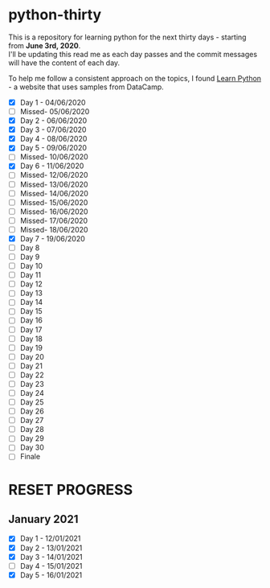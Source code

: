 # python-thirty

This is a repository for learning python for the next thirty days - starting from **June 3rd, 2020**.\
I'll be updating this read me as each day passes and the commit messages will have the content of each day.

To help me follow a consistent approach on the topics, I found [Learn Python](https://www.learnpython.org) - a website that uses samples from DataCamp.

- [x] Day 1 - 04/06/2020
- [ ] Missed- 05/06/2020
- [x] Day 2 - 06/06/2020
- [x] Day 3 - 07/06/2020
- [x] Day 4 - 08/06/2020
- [x] Day 5 - 09/06/2020
- [ ] Missed- 10/06/2020
- [x] Day 6 - 11/06/2020
- [ ] Missed- 12/06/2020
- [ ] Missed- 13/06/2020
- [ ] Missed- 14/06/2020
- [ ] Missed- 15/06/2020
- [ ] Missed- 16/06/2020
- [ ] Missed- 17/06/2020
- [ ] Missed- 18/06/2020
- [x] Day 7 - 19/06/2020
- [ ] Day 8
- [ ] Day 9
- [ ] Day 10
- [ ] Day 11
- [ ] Day 12
- [ ] Day 13
- [ ] Day 14
- [ ] Day 15
- [ ] Day 16
- [ ] Day 17
- [ ] Day 18
- [ ] Day 19
- [ ] Day 20
- [ ] Day 21
- [ ] Day 22
- [ ] Day 23
- [ ] Day 24
- [ ] Day 25
- [ ] Day 26
- [ ] Day 27
- [ ] Day 28
- [ ] Day 29
- [ ] Day 30
- [ ] Finale

# RESET PROGRESS
## January 2021

- [x] Day 1 - 12/01/2021
- [x] Day 2 - 13/01/2021
- [x] Day 3 - 14/01/2021
- [ ] Day 4 - 15/01/2021
- [x] Day 5 - 16/01/2021